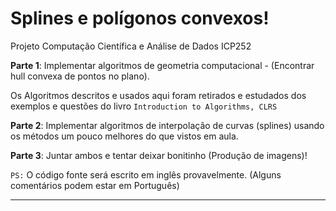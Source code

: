 # Splines e polígonos convexos!
Projeto Computação Científica e Análise de Dados ICP252


**Parte 1**: Implementar algoritmos de geometria computacional - (Encontrar hull convexa de pontos no plano).

Os Algoritmos descritos e usados aqui foram retirados e estudados dos exemplos e questões do livro `Introduction to Algorithms, CLRS`

**Parte 2**: Implementar algoritmos de interpolação de curvas (splines) usando os métodos um pouco melhores do que vistos em aula.

**Parte 3**: Juntar ambos e tentar deixar bonitinho (Produção de imagens)!


`PS:` O código fonte será escrito em inglês provavelmente. (Alguns comentários podem estar em Português)

--- 

